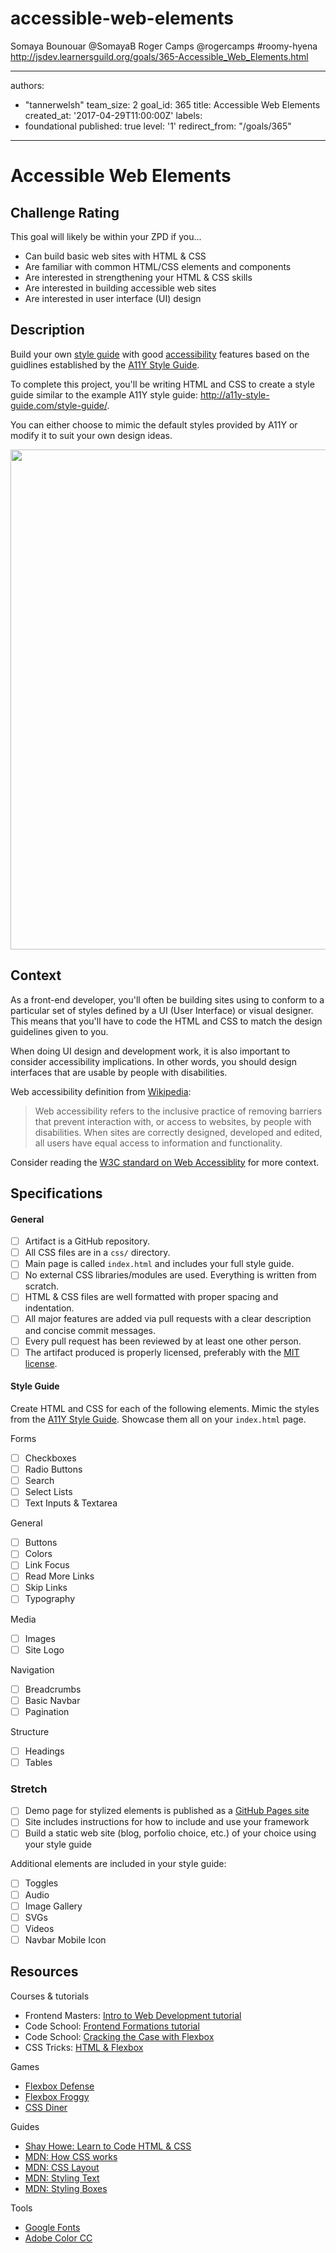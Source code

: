# accessible-web-elements
Somaya Bounouar @SomayaB
Roger Camps @rogercamps
#roomy-hyena
http://jsdev.learnersguild.org/goals/365-Accessible_Web_Elements.html


---
authors:
- "tannerwelsh"
team_size: 2
goal_id: 365
title: Accessible Web Elements
created_at: '2017-04-29T11:00:00Z'
labels:
- foundational
published: true
level: '1'
redirect_from: "/goals/365"
---

# Accessible Web Elements

## Challenge Rating

This goal will likely be within your ZPD if you...

- Can build basic web sites with HTML & CSS
- Are familiar with common HTML/CSS elements and components
- Are interested in strengthening your HTML & CSS skills
- Are interested in building accessible web sites
- Are interested in user interface (UI) design

## Description

Build your own [style guide][wiki-style-guide] with good [accessibility][wiki-web-accessibility] features based on the guidlines established by the [A11Y Style Guide](http://a11y-style-guide.com/).

To complete this project, you'll be writing HTML and CSS to create a style guide similar to the example A11Y style guide: http://a11y-style-guide.com/style-guide/.

You can either choose to mimic the default styles provided by A11Y or modify it to suit your own design ideas.

<img src="https://cloud.githubusercontent.com/assets/709100/25558362/f040e72a-2cd9-11e7-98fc-393b2776ae45.png" width="800" />

## Context

As a front-end developer, you'll often be building sites using to conform to a particular set of styles defined by a UI (User Interface) or visual designer. This means that you'll have to code the HTML and CSS to match the design guidelines given to you.

When doing UI design and development work, it is also important to consider accessibility implications. In other words, you should design interfaces that are usable by people with disabilities.

Web accessibility definition from [Wikipedia][wiki-web-accessibility]:

> Web accessibility refers to the inclusive practice of removing barriers that prevent interaction with, or access to websites, by people with disabilities. When sites are correctly designed, developed and edited, all users have equal access to information and functionality.

Consider reading the [W3C standard on Web Accessiblity](https://www.w3.org/standards/webdesign/accessibility) for more context.

## Specifications

#### General

- [ ] Artifact is a GitHub repository.
- [ ] All CSS files are in a `css/` directory.
- [ ] Main page is called `index.html` and includes your full style guide.
- [ ] No external CSS libraries/modules are used. Everything is written from scratch.
- [ ] HTML & CSS files are well formatted with proper spacing and indentation.
- [ ] All major features are added via pull requests with a clear description and concise commit messages.
- [ ] Every pull request has been reviewed by at least one other person.
- [ ] The artifact produced is properly licensed, preferably with the [MIT license](https://opensource.org/licenses/MIT).

#### Style Guide

Create HTML and CSS for each of the following elements. Mimic the styles from the [A11Y Style Guide][a11y-style-guide]. Showcase them all on your `index.html` page.

Forms
- [ ] Checkboxes
- [ ] Radio Buttons
- [ ] Search
- [ ] Select Lists
- [ ] Text Inputs & Textarea

General
- [ ] Buttons
- [ ] Colors
- [ ] Link Focus
- [ ] Read More Links
- [ ] Skip Links
- [ ] Typography

Media
- [ ] Images
- [ ] Site Logo

Navigation
- [ ] Breadcrumbs
- [ ] Basic Navbar
- [ ] Pagination

Structure
- [ ] Headings
- [ ] Tables

### Stretch

- [ ] Demo page for stylized elements is published as a [GitHub Pages site](https://pages.github.com/)
- [ ] Site includes instructions for how to include and use your framework
- [ ] Build a static web site (blog, porfolio choice, etc.) of your choice using your style guide

Additional elements are included in your style guide:
- [ ] Toggles
- [ ] Audio
- [ ] Image Gallery
- [ ] SVGs
- [ ] Videos
- [ ] Navbar Mobile Icon

## Resources

Courses & tutorials

- Frontend Masters: [Intro to Web Development tutorial](https://frontendmasters.com/courses/web-development/)
- Code School: [Frontend Formations tutorial](https://www.codeschool.com/courses/front-end-formations)
- Code School: [Cracking the Case with Flexbox](https://www.codeschool.com/courses/cracking-the-case-with-flexbox)
- CSS Tricks: [HTML & Flexbox](https://css-tricks.com/video-screencasts/148-laying-things-html-flexbox-dee-gill/)

Games

- [Flexbox Defense](http://www.flexboxdefense.com/)
- [Flexbox Froggy](http://flexboxfroggy.com/)
- [CSS Diner](https://flukeout.github.io/)

Guides

- [Shay Howe: Learn to Code HTML & CSS](http://learn.shayhowe.com/html-css/)
- [MDN: How CSS works](https://developer.mozilla.org/en-US/docs/Learn/CSS/Introduction_to_CSS/How_CSS_works)
- [MDN: CSS Layout](https://developer.mozilla.org/en-US/docs/Learn/CSS/CSS_layout)
- [MDN: Styling Text](https://developer.mozilla.org/en-US/docs/Learn/CSS/Styling_text)
- [MDN: Styling Boxes](https://developer.mozilla.org/en-US/docs/Learn/CSS/Styling_boxes)

Tools

- [Google Fonts][google-fonts]
- [Adobe Color CC][adobe-color]

[bootstrap]: http://getbootstrap.com/
[google-fonts]: https://fonts.google.com/
[adobe-color]: https://color.adobe.com/explore/newest/

[wiki-style-guide]: https://en.wikipedia.org/wiki/Style_guide
[a11y-style-guide]: http://a11y-style-guide.com/style-guide/

[wiki-web-accessibility]: https://en.wikipedia.org/wiki/Web_accessibility
